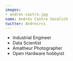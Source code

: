 ```yaml
---
images:
- andres-castro.jpg
name: Andrés Castro Socolich
twitter: Andresrcs
---
```


- Industrial Engineer
- Data Scientist
- Amatheur Photographer
- Open Hardware hobbyist